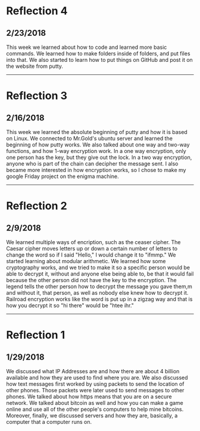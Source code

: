 # Reflection 4
## 2/23/2018
This week we learned about how to code and learned more basic commands. We learned how to make folders inside of folders, and put files into that. We also started to learn how to put things on GitHub and post it on the website from putty.

---

# Reflection 3
## 2/16/2018
This week we learned the absolute beginning of putty and how it is based on Linux. We connected to Mr.Gold's ubuntu server and learned the beginning of how putty works. We also talked about one way and two-way functions, and how 1-way encryption work. In a one way encryption, only one person has the key, but they give out the lock. In a two way encryption, anyone who is part of the chain can decipher the message sent. I also became more interested in how encryption works, so I chose to make my google Friday project on the enigma machine.

---

# Reflection 2
## 2/9/2018
We learned multiple ways of encription, such as the ceaser cipher. The Caesar cipher moves letters up or down a certain number of letters to change the word so if I said "Hello," I would change it to "ifmmp." We started learning about modular arithmetic. We learned how some cryptography works, and we tried to make it so a specific person would be able to decrypt it, without and anyone else being able to, be that it would fail because the other person did not have the key to the encryption. The legend tells the other person how to decrypt the message you gave them,m and without it, that person, as well as nobody else knew how to decrypt it. Railroad encryption works like the word is put up in a zigzag way and that is how you decrypt it so "hi there" would be "htee ihr."

---

# Reflection 1
## 1/29/2018
We discussed what IP Addresses are and how there are about 4 billion available and how they are used to find where you are. We also discussed how text messages first worked by using packets to send the location of other phones. Those packets were later used to send messages to other phones. We talked about how https means that you are on a secure network. We talked about bitcoin as well and how you can make a game online and use all of the other people's computers to help mine bitcoins. Moreover, finally, we discussed servers and how they are, basically, a computer that a computer runs on.

